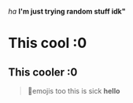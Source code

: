 *ha*
**I'm just trying random stuff idk"**
# This cool :0
## This cooler :0
> 💯emojis too this is sick
**hello**